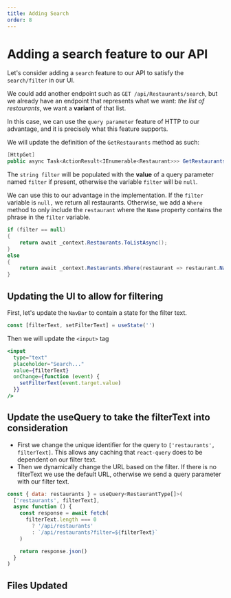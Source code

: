 ```yaml
---
title: Adding Search
order: 8
---
```


# Adding a search feature to our API

Let's consider adding a `search` feature to our API to satisfy the
`search/filter` in our UI.

We could add another endpoint such as `GET /api/Restaurants/search`, but we
already have an endpoint that represents what we want: _the list of
restaurants_, we want a **variant** of that list.

In this case, we can use the `query parameter` feature of HTTP to our advantage,
and it is precisely what this feature supports.

We will update the definition of the `GetRestaurants` method as such:

```csharp
[HttpGet]
public async Task<ActionResult<IEnumerable<Restaurant>>> GetRestaurants(string filter)
```

The `string filter` will be populated with the **value** of a query parameter
named `filter` if present, otherwise the variable `filter` will be `null`.

We can use this to our advantage in the implementation. If the `filter` variable
is `null,` we return all restaurants. Otherwise, we add a `Where` method to only
include the `restaurant` where the `Name` property contains the phrase in the
`filter` variable.

```csharp
if (filter == null)
{
    return await _context.Restaurants.ToListAsync();
}
else
{
    return await _context.Restaurants.Where(restaurant => restaurant.Name.ToLower().Contains(filter.ToLower())).ToListAsync();
}
```

## Updating the UI to allow for filtering

First, let's update the `NavBar` to contain a state for the filter text.

```javascript
const [filterText, setFilterText] = useState('')
```

Then we will update the `<input>` tag

```jsx
<input
  type="text"
  placeholder="Search..."
  value={filterText}
  onChange={function (event) {
    setFilterText(event.target.value)
  }}
/>
```

## Update the useQuery to take the filterText into consideration

- First we change the unique identifier for the query to
  `['restaurants', filterText]`. This allows any caching that `react-query` does
  to be dependent on our filter text.
- Then we dynamically change the URL based on the filter. If there is no
  filterText we use the default URL, otherwise we send a query parameter with
  our filter text.

```javascript
const { data: restaurants } = useQuery<RestaurantType[]>(
  ['restaurants', filterText],
  async function () {
    const response = await fetch(
      filterText.length === 0
        ? '/api/restaurants'
        : `/api/restaurants?filter=${filterText}`
    )

    return response.json()
  }
)
```

## Files Updated

<!-- Adds restaurant searching -->
<GithubCommitViewer repo="suncoast-devs/TacoTuesday" commit="262ebfe319472f288b4bfc7ecc416de896fc962e"/>
